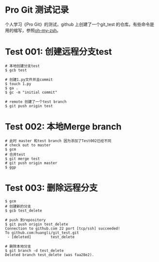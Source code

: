 # Pro Git 测试记录

个人学习《Pro Git》的测试，github 上创建了一个git_test 的仓库。有些命令是用的缩写，参照[oh-my-zsh](https://github.com/ohmyzsh/ohmyzsh/wiki/Cheatsheet#git)。

# Test 001: 创建远程分支test
```terminal
# 本地创建分支test
$ gcb test

# 创建1.py文件并且commit
$ touch 1.py
$ ga .
$ gc -m "initial commit"

# remote 创建了一个test branch
$ git push origin test
```

# Test 002: 本地Merge branch
```terminal
# 此时 master 和test branch 因为添加了Test002已经不同
# check out to master
$ gcm
# 合并test
$ git merge test
# git push origin master
$ ggp
```

# Test 003: 删除远程分支
```terminal
$ gcm
# 创建新的分支
$ gcb test_delete

# push 到repository
$ git push origin test_delete
Connection to github.com 22 port [tcp/ssh] succeeded!
To github.com:huangli/git_test.git
 - [deleted]         test_delete

# 删除本地分支
$ git branch -d test_delete
Deleted branch test_delete (was faa28e2).
```